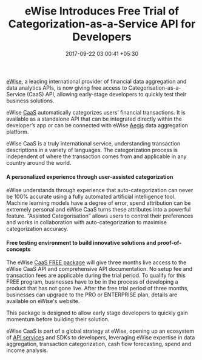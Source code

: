 ﻿---
title: eWise Introduces Free Trial of Categorization-as-a-Service API for Developers
date: 2017-09-22 03:00:41 +05:30
categories:
- API
- Enabling Technologies
- Fintech
- News
tags:
- API
- Enabling Technologies
- Asia
- Europe
- eWise
- news
- US
layout: post
type: post
status: publish
category:
- Enabling Technologies
- API
- Fintech
- News
Markets:
- API
- Enabling Technologies
- Asia
- Europe
- eWise
- news
- US
Person: MEDICI Team
---

<p><a href="http://www.ewise.com">eWise</a>, a leading international provider of financial data aggregation and data analytics APIs, is now giving free access to Categorisation-as-a-Service (CaaS) API, allowing early-stage developers to quickly test their business solutions.</p>
<p>eWise <a href="http://www.ewise.com/categorisation-as-a-service">CaaS</a> automatically categorizes users’ financial transactions. It is available as a standalone API that can be integrated directly within the developer’s app or can be connected with eWise <a href="http://www.ewise.com/aegis">Aegis</a> data aggregation platform.</p>
<p>eWise CaaS is a truly international service, understanding transaction descriptions in a variety of languages. The categorization process is independent of where the transaction comes from and applicable in any country around the world.</p>
<h4><strong>A personalized experience through user-assisted categorization</strong></h4>
<p>eWise understands through experience that auto-categorization can never be 100% accurate using a fully automated artificial intelligence tool. Machine learning models have a degree of error, spend attribution can be extremely personal and eWise CaaS turns these attributes into a powerful feature. “Assisted Categorisation” allows users to control their preferences and works in collaboration with auto-categorization to maximise categorization accuracy.</p>
<h4><strong>Free testing environment to build innovative solutions and proof-of-</strong><strong>c</strong><strong>oncepts</strong></h4>
<p>The eWise <a href="http://www.ewise.com/caas-api-subscription">CaaS FREE package</a> will give three months live access to the eWise CaaS API and comprehensive API documentation. No setup fee and transaction fees are applicable during the trial period. To qualify for this FREE program, businesses have to be in the process of developing a product that has not gone live. After the free trial period of three months, businesses can upgrade to the PRO or ENTERPRISE plan, details are available on eWise's website.</p>
<p>This package is designed to allow early stage developers to quickly gain momentum before building their solution.</p>
<p>eWise CaaS is part of a global strategy at eWise, opening up an ecosystem of <a href="http://www.ewise.com/api-services">API services</a> and SDKs to developers, leveraging eWise expertise in data aggregation, transaction categorization, cash flow forecasting, spend and income analysis.</p>
